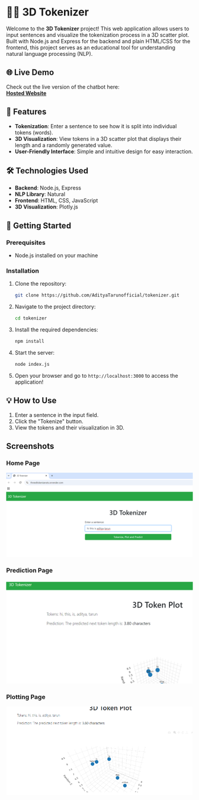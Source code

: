 
# 🧑‍💻 3D Tokenizer

Welcome to the **3D Tokenizer** project! This web application allows users to input sentences and visualize the tokenization process in a 3D scatter plot. Built with Node.js and Express for the backend and plain HTML/CSS for the frontend, this project serves as an educational tool for understanding natural language processing (NLP).

## 🌐 **Live Demo**
Check out the live version of the chatbot here:  
[**Hosted Website**](https://threedtokenizerats.onrender.com/)

## 🌟 Features

- **Tokenization**: Enter a sentence to see how it is split into individual tokens (words).
- **3D Visualization**: View tokens in a 3D scatter plot that displays their length and a randomly generated value.
- **User-Friendly Interface**: Simple and intuitive design for easy interaction.

## 🛠️ Technologies Used

- **Backend**: Node.js, Express
- **NLP Library**: Natural
- **Frontend**: HTML, CSS, JavaScript
- **3D Visualization**: Plotly.js

## 🚀 Getting Started

### Prerequisites

- Node.js installed on your machine

### Installation

1. Clone the repository:
   ```bash
   git clone https://github.com/AdityaTarunofficial/tokenizer.git
   ```
2. Navigate to the project directory:
   ```bash
   cd tokenizer
   ```
3. Install the required dependencies:
   ```bash
   npm install
   ```
4. Start the server:
   ```bash
   node index.js
   ```
5. Open your browser and go to `http://localhost:3000` to access the application!

## 💡 How to Use

1. Enter a sentence in the input field.
2. Click the "Tokenize" button.
3. View the tokens and their visualization in 3D.

## Screenshots

### Home Page
![Homepage](./Homepage.png)

### Prediction Page
![Tokeniztion](./tokenization.png)

### Plotting Page
![Graph](./tokenplot.png)



